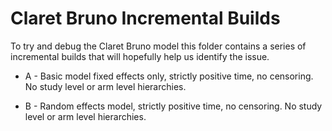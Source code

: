 
# Claret Bruno Incremental Builds

To try and debug the Claret Bruno model this folder contains a series of incremental builds that will hopefully help us identify the issue.

- A - Basic model fixed effects only, strictly positive time, no censoring. No study level or arm level hierarchies.

- B - Random effects model, strictly positive time, no censoring. No study level or arm level hierarchies.

